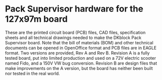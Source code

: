 # Pack Supervisor hardware for the 127x97m board
These are the printed circuit board (PCB) files, CAD files, specification sheets and all technical drawings needed to make the DKblock Pack Supervisor board. Note that the bill of materials (BOM) and other technical documents can be opened in OpenOffice format and PCB files are in EAGLE format.
Two versions are provided, Rev A and Rev B. Revision A is a fully tested board, put into limited production and used on a 72V electric scooter named Fido, and a 150V VW bug conversion. Revision B are design files that make improvements on the A version, but the board has neither been built nor tested in the real world.
